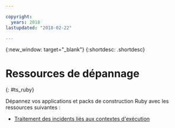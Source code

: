 ```yaml
---

copyright:
  years: 2018
lastupdated: "2018-02-22"

---
```


{:new_window: target="_blank"}
{:shortdesc: .shortdesc}

# Ressources de dépannage
{: #ts_ruby}

Dépannez vos applications et packs de construction Ruby avec les ressources suivantes :

* [Traitement des incidents liés aux contextes d'exécution](../common/ts_runtimes.html#runtimes)
